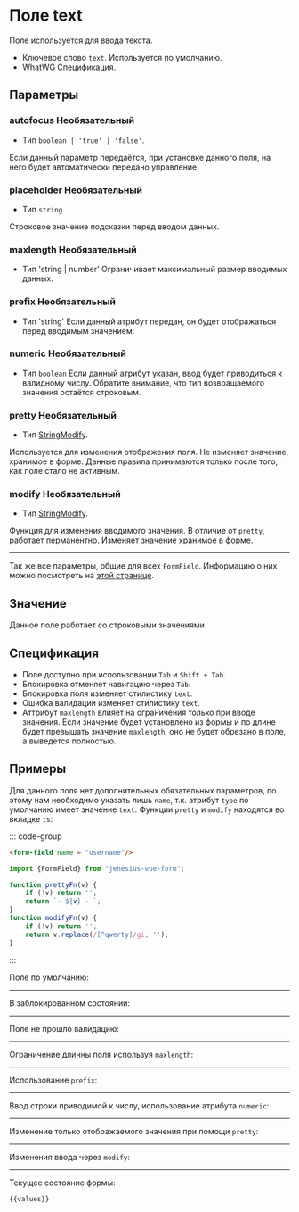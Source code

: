 <script setup>
import {FormField, Form, useFormValues} from '../../src';

const form = new Form();
const values = useFormValues(form);

function prettyFn(v) {
    if (!v) return '';
    return `- ${v} - `;
}
function modifyFn(v) {
    if (!v) return '';
    return v.replace(/[^qwerty]/gi, '');
}

</script>

# Поле text

Поле используется для ввода текста.

- Ключевое слово `text`. Используется по умолчанию.
- WhatWG [Спецификация](https://html.spec.whatwg.org/multipage/input.html#text-(type=text)-state-and-search-state-(type=search)).

## Параметры

### autofocus <Badge type = "info">Необязательный</Badge>

- Тип `boolean | 'true' | 'false'`.

Если данный параметр передаётся, при установке данного поля, на него будет автоматически передано управление.

### placeholder <Badge type = "info">Необязательный</Badge>
- Тип `string`

Строковое значение подсказки перед вводом данных.

### maxlength <Badge type = "info">Необязательный</Badge>
- Тип 'string | number'
Ограничивает максимальный размер вводимых данных.

### prefix <Badge type = "info">Необязательный</Badge>
- Тип 'string'
Если данный атрибут передан, он будет отображаться перед вводимым значением.

### numeric <Badge type = "info">Необязательный</Badge>
- Тип `boolean`
Если данный атрибут указан, ввод будет приводиться к валидному числу. Обратите внимание,
что тип возвращаемого значения остаётся строковым.

### pretty <Badge type = "info">Необязательный</Badge>
- Тип [StringModify](./../guide/types#StringModify).

Используется для изменения отображения поля. Не изменяет значение, хранимое в форме.
Данные правила принимаются только после того, как поле стало не активным.

### modify <Badge type = "info">Необязательный</Badge>
- Тип [StringModify](./../guide/types#StringModify).

Функция для изменения вводимого значения. В отличие от `pretty`, работает перманентно.
Изменяет значение хранимое в форме.

____ 

Так же все параметры, общие для всех `FormField`. Информацию о них можно посмотреть на [этой странице](./form-field.md#params).

## Значение

Данное поле работает со строковыми значениями.

## Спецификация

- Поле доступно при использовании `Tab` и `Shift + Tab`.
- Блокировка отменяет навигацию через `Tab`.
- Блокировка поля изменяет стилистику `text`.
- Ошибка валидации изменяет стилистику `text`.
- Аттрибут `maxlength` влияет на ограничения только при вводе значения. Если значение 
будет установлено из формы и по длине будет превышать значение `maxlength`, оно не будет
обрезано в поле, а выведется полностью.


## Примеры


Для данного поля нет дополнительных обязательных параметров, по этому нам необходимо
указать лишь `name`, т.к. атрибут `type` по умолчанию имеет значение `text`. Функции `pretty` 
и `modify` находятся во вкладке `ts`:

::: code-group
```html
<form-field name = "username"/>
```

```ts
import {FormField} from "jenesius-vue-form";

function prettyFn(v) {
	if (!v) return '';
	return `- ${v} - `;
}
function modifyFn(v) {
	if (!v) return '';
	return v.replace(/[^qwerty]/gi, '');
}
```
:::

Поле по умолчанию:
<FormField name = "username" label = "Введите Username" />

____

В заблокированном состоянии:
<FormField disabled  name = "username" label = "Заблокированное" />

____

Поле не прошло валидацию:
<FormField :errors = "['The password is too simple']"  name = "username" label = "С ошибкой" />

____

Ограничение длинны поля используя `maxlength`:
<FormField name = "username" label = "Введите Длинне 5" maxlength = 5 />

____

Использование `prefix`:
<FormField name = "username" label = "Введите значение" prefix = "username:" />

____

Ввод строки приводимой к числу, использование атрибута `numeric`:
<FormField name = "username" label = "Введите значение" numeric />

____

Изменение только отображаемого значения при помощи `pretty`:
<FormField name = "username" label = "Ввод красивого значения" :pretty = "prettyFn" />

____ 
Изменения ввода через `modify`:
<FormField name = "username" label = "Используй только q w e r t y" :modify = "modifyFn" />

----
Текущее состояние формы:
```ts-vue
{{values}}
```